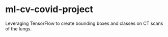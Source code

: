 # ml-cv-covid-project
Leveraging TensorFlow to create bounding boxes and classes on CT scans of the lungs.
